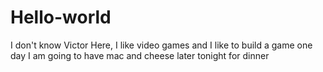# Hello-world
I don't know
Victor Here, I like video games and I like to build a game one day
I am going to have mac and cheese later tonight for dinner
